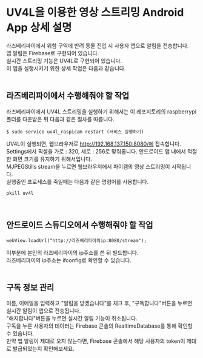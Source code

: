 # UV4L을 이용한 영상 스트리밍 Android App 상세 설명
라즈베리파이에서 위험 구역에 반려 동물 진입 시 사용자 앱으로 알림을 전송합니다.<br>
앱 알림은 Firebase로 구현되어 있습니다.<br>
실시간 스트리밍 기능은 UV4L로 구현되어 있습니다.<br>
이 앱을 실행시키기 위한 상세 작업은 다음과 같습니다. <br>
<br>

## 라즈베리파이에서 수행해줘야 할 작업
라즈베리파이에서 UV4L 스트리밍을 실행하기 위해서는 이 레포지토리의 raspberrypi 폴더를 다운받은 뒤 다음과 같은 절차를 따릅니다.<br>
```
$ sudo service uv4l_raspicam restart (서비스 실행하기)
```
UV4L이 실행되면, 웹브라우저로 http://192.168.137.150:8080/에 접속합니다.<br>
Settings에서 픽셀을 가로 : 320, 세로 : 256로 맞춰줍니다. 안드로이드 앱 내에서 적절한 화면 크기를 유지하기 위해서입니다.<br>
MJPEGStills stream을 누르면 웹브라우저에서 파이캠의 영상 스트리밍이 시작됩니다.<br>
실행중인 프로세스를 죽일때는 다음과 같은 명령어를 사용합니다.<br>
```
pkill uv4l
```
<br>

## 안드로이드 스튜디오에서 수행해줘야 할 작업
```
webView.loadUrl("http://라즈베리파이의ip:8080/stream");
```
이부분에 본인의 라즈베리파이의 ip주소를 쓴 뒤 빌드합니다.<br>
라즈베리파이의 ip주소는 ifconfig로 확인할 수 있습니다.<br>
<br>

## 구독 정보 관리
이름, 이메일을 입력하고 "알림을 받겠습니다"를 체크 후, "구독합니다"버튼을 누르면 실시간 알림이 앱으로 전송됩니다.<br>
"해지합니다"버튼을 누르면 실시간 알림 기능이 취소됩니다.<br>
구독을 누른 사용자의 데이터는 Firebase 콘솔의 RealtimeDatabase를 통해 확인할 수 있습니다.<br>
만약 앱 알림이 제대로 오지 않는다면, Firebase 콘솔에서 해당 사용자의 token이 제대로 발급되었는지 확인해보세요.<br>
